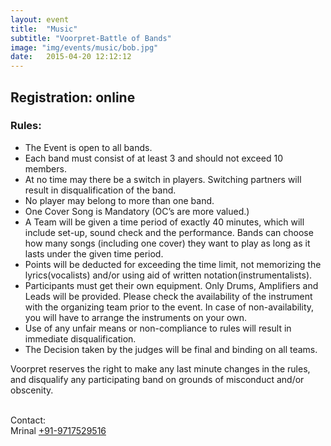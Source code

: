 ```yaml
---
layout: event
title:  "Music"
subtitle: "Voorpret-Battle of Bands"
image: "img/events/music/bob.jpg"
date:   2015-04-20 12:12:12
---
```


## Registration: online

### Rules:

- The Event is open to all  bands.
- Each band must consist of at least 3 and should not exceed 10 members. 
- At no time may there be a switch in players. Switching partners will result in disqualification of the band.
- No player may belong to more than one band.
- One Cover Song is Mandatory (OC’s are more valued.)
- A Team will be given a time period of exactly 40 minutes, which will include set-up, sound check and the performance. Bands can choose how many songs (including one cover) they want to play as long as it lasts under the given time period.
- Points will be deducted for exceeding the time limit, not memorizing the lyrics(vocalists) and/or using aid of  written notation(instrumentalists).
- Participants must get their own equipment. Only Drums, Amplifiers and Leads will be provided.  Please check the availability of the instrument with the organizing team prior to the event. In case of non-availability, you will have to arrange the instruments on your own.
- Use of any unfair means or non-compliance to rules will result in immediate disqualification. 
- The Decision taken by the judges will be final and binding on all teams.

Voorpret reserves the right to make any last minute changes in the rules, and disqualify any participating band on grounds of misconduct and/or obscenity.

<br>Contact: 
<br>Mrinal <a class="hot-link" href="tel:+919717529516">+91-9717529516</a>
